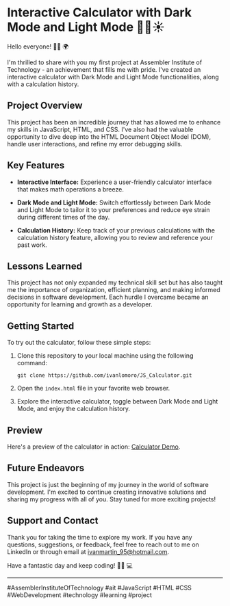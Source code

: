 # Interactive Calculator with Dark Mode and Light Mode 🧮🌙☀️

Hello everyone! 🙋‍♂️ 🌍

I'm thrilled to share with you my first project at Assembler Institute of Technology - an achievement that fills me with pride. I've created an interactive calculator with Dark Mode and Light Mode functionalities, along with a calculation history.

## Project Overview

This project has been an incredible journey that has allowed me to enhance my skills in JavaScript, HTML, and CSS. I've also had the valuable opportunity to dive deep into the HTML Document Object Model (DOM), handle user interactions, and refine my error debugging skills.

## Key Features

- **Interactive Interface:** Experience a user-friendly calculator interface that makes math operations a breeze.

- **Dark Mode and Light Mode:** Switch effortlessly between Dark Mode and Light Mode to tailor it to your preferences and reduce eye strain during different times of the day.

- **Calculation History:** Keep track of your previous calculations with the calculation history feature, allowing you to review and reference your past work.

## Lessons Learned

This project has not only expanded my technical skill set but has also taught me the importance of organization, efficient planning, and making informed decisions in software development. Each hurdle I overcame became an opportunity for learning and growth as a developer.

## Getting Started

To try out the calculator, follow these simple steps:

1. Clone this repository to your local machine using the following command:
   ```
   git clone https://github.com/ivanlomoro/JS_Calculator.git
   ```

2. Open the `index.html` file in your favorite web browser.

3. Explore the interactive calculator, toggle between Dark Mode and Light Mode, and enjoy the calculation history.

## Preview

Here's a preview of the calculator in action: [Calculator Demo](/assets/desktop_mobile_version.mp4).

## Future Endeavors

This project is just the beginning of my journey in the world of software development. I'm excited to continue creating innovative solutions and sharing my progress with all of you. Stay tuned for more exciting projects!

## Support and Contact

Thank you for taking the time to explore my work. If you have any questions, suggestions, or feedback, feel free to reach out to me on LinkedIn or through email at [ivanmartin_95@hotmail.com](mailto:ivanmartin_95@hotmail.com).

Have a fantastic day and keep coding! 👨‍💻 💻

---

\#AssemblerInstituteOfTechnology #ait #JavaScript #HTML #CSS #WebDevelopment #technology #learning #project